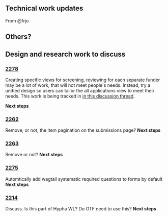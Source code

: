 
## Technical work updates
From @frjo

## Others?

## Design and research work to discuss

### [2278](https://github.com/OpenTechFund/hypha/discussions/2278)
Creating specific views for screening, reviewing for each separate funder may be a lot of work, that will not meet people's needs.
Instead, try a unified design so users can tailor the all applications view to meet their needs. This work is being tracked in [in this discussion thread](https://github.com/OpenTechFund/hypha/discussions/2278).

**Next steps**

### [2262](https://github.com/OpenTechFund/hypha/issues/2262)
Remove, or not, the item pagination on the submissions page?
**Next steps**

### [2263](https://github.com/OpenTechFund/hypha/issues/2263)
Remove or not?
**Next steps**

### [2275](https://github.com/OpenTechFund/hypha/issues/2275)
Automtically add wagtail systematic required questions to forms by default 
**Next steps**

### [2214](https://github.com/OpenTechFund/hypha/issues/2214) 
Discuss. Is this part of Hypha WL? Do OTF need to use this?
**Next steps**